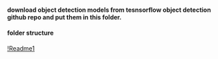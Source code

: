 
#### download object detection models from tesnsorflow object detection github repo and put them in this folder.
#### folder structure

[!Readme1]()
